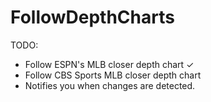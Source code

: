 # FollowDepthCharts

TODO:

- Follow ESPN's MLB closer depth chart ✓
- Follow CBS Sports MLB closer depth chart
- Notifies you when changes are detected.
